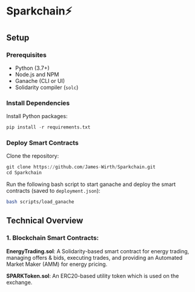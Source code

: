 # Sparkchain⚡

## Setup

### Prerequisites

 - Python (3.7+)
 - Node.js and NPM
 - Ganache (CLI or UI)
 - Solidarity compiler (`solc`)

### Install Dependencies

Install Python packages:

```python
pip install -r requirements.txt
```

### Deploy Smart Contracts

Clone the repository:

```python
git clone https://github.com/James-Wirth/Sparkchain.git
cd Sparkchain
```

Run the following bash script to start ganache and deploy the smart contracts (saved to `deployment.json`):

```bash
bash scripts/load_ganache
```


## Technical Overview

### 1. Blockchain Smart Contracts:

**EnergyTrading.sol**: A Solidarity-based smart contract for energy trading, managing offers & bids, executing trades, and providing an Automated Market Maker (AMM) for energy pricing.

**SPARKToken.sol**: An ERC20-based utility token which is used on the exchange.





